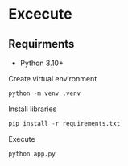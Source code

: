 # Excecute

## Requirments

* Python 3.10+

Create virtual environment
```python
python -m venv .venv
```

Install libraries
```python
pip install -r requirements.txt
```

Execute
```python
python app.py
```
